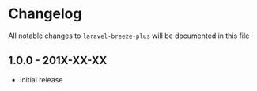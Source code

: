 # Changelog

All notable changes to `laravel-breeze-plus` will be documented in this file

## 1.0.0 - 201X-XX-XX

- initial release
